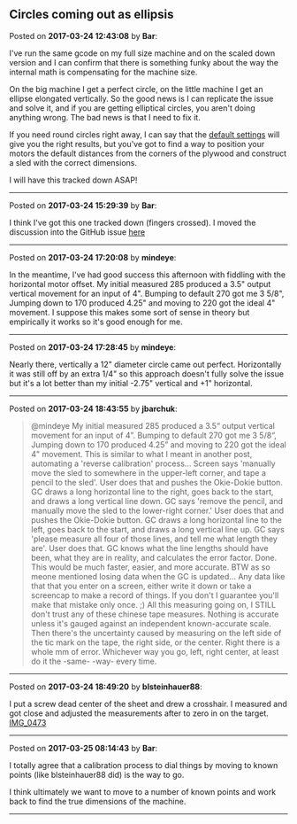 ## Circles coming out as ellipsis
Posted on **2017-03-24 12:43:08** by **Bar**:

I've run the same gcode on my full size machine and on the scaled down version and I can confirm that there is something funky about the way the internal  math is compensating for the machine size. 

On the big machine I get a perfect circle, on the little machine I get an ellipse elongated vertically. So the good news is I can replicate the issue and solve it, and if you are getting elliptical circles, you aren't doing anything wrong. The bad news is that I need to fix it.

If you need round circles right away, I can say that the 
 [default settings](//muut.com/u/maslowcnc/s3/:maslowcnc:k7km:defaultsettings.jpg.jpg) will give you the right results, but you've got to find a way to position your motors the default distances from the corners of the plywood and construct a sled with the correct dimensions. 

I will have this tracked down ASAP!

---

Posted on **2017-03-24 15:29:39** by **Bar**:

I think I've got this one tracked down (fingers crossed). I moved the discussion into the GitHub issue [here](https://github.com/MaslowCNC/Firmware/issues/140)

---

Posted on **2017-03-24 17:20:08** by **mindeye**:

In the meantime, I've had good success this afternoon with fiddling with the horizontal motor offset. My initial measured 285 produced a 3.5" output vertical movement for an input of 4". Bumping to default 270 got me 3 5/8", Jumping down to 170 produced 4.25" and moving to 220 got the ideal 4" movement. I suppose this makes some sort of sense in theory but empirically it works so it's good enough for me.

---

Posted on **2017-03-24 17:28:45** by **mindeye**:

Nearly there, vertically a 12" diameter circle came out perfect. Horizontally it was still off by an extra 1/4" so this approach doesn't fully solve the issue but it's a lot better than my initial -2.75" vertical and +1" horizontal.

---

Posted on **2017-03-24 18:43:55** by **jbarchuk**:

> @mindeye
> My initial measured 285 produced a 3.5“ output vertical movement for an input of 4”. Bumping to default 270 got me 3 5/8“, Jumping down to 170 produced 4.25” and moving to 220 got the ideal 4" movement.
This is similar to what I meant in another post, automating a 'reverse calibration' process...
Screen says 'manually move the sled to somewhere in the upper-left corner, and tape a pencil to the sled'.
User does that and pushes the Okie-Dokie button.
GC draws a long horizontal line to the right, goes back to the start, and draws a long vertical line down.
GC says 'remove the pencil, and manually move the sled to the lower-right corner.'
User does that and pushes the Okie-Dokie button.
GC draws a long horizontal line to the left, goes back to the start, and draws a long vertical line up.
GC says 'please measure all four of those lines, and tell me what length they are'.
User does that.
GC knows what the line lengths should have been, what they are in reality, and calculates the error factor.
Done.
This would be much faster, easier, and more accurate.
BTW as so meone mentioned losing data when the GC is updated... Any data like that that you enter on a screen, either write it down or take a screencap to make a record of things. If you don't I guarantee you'll make that mistake only once. ;)
All this measuring going on, I STILL don't trust any of these chinese tape measures. Nothing is accurate unless it's gauged against an independent known-accurate scale. Then there's the uncertainty caused by measuring on the left side of the tic mark on the tape, the right side, or the center. Right there is a whole mm of error. Whichever way you go, left, right center, at least do it the -same- -way- every time.

---

Posted on **2017-03-24 18:49:20** by **blsteinhauer88**:

I  put a screw dead center of the sheet and drew a crosshair. I  measured and got close and adjusted the measurements after to zero in on the target.  [IMG_0473](//muut.com/u/maslowcnc/s3/:maslowcnc:NYDq:img_0473.jpg.jpg)

---

Posted on **2017-03-25 08:14:43** by **Bar**:

I totally agree that a calibration process to dial things by moving to known points (like blsteinhauer88 did) is the way to go.

I think ultimately we want to move to a number of known points and work back to find the true dimensions of the machine.

---

